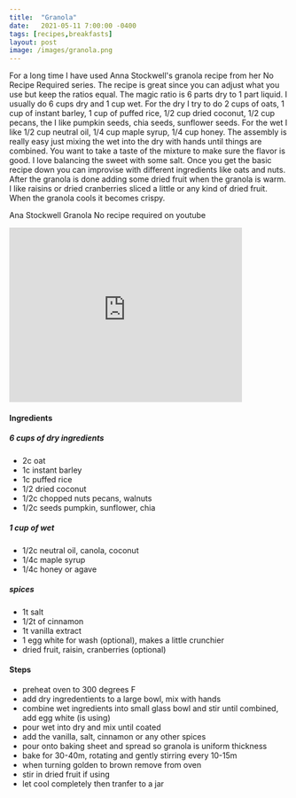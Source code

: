 ```yaml
---
title:  "Granola"
date:   2021-05-11 7:00:00 -0400
tags: [recipes,breakfasts]
layout: post
image: /images/granola.png
---
```


For a long time I have used Anna Stockwell's granola recipe from her No Recipe Required series. The recipe is great since you can adjust what you use but keep the ratios equal. The magic ratio is 6 parts dry to 1 part liquid.  I usually do 6 cups dry and 1 cup wet.  For the dry I try to do 2 cups of oats, 1 cup of instant barley, 1 cup of puffed rice, 1/2 cup dried coconut, 1/2 cup pecans, the I like pumpkin seeds, chia seeds, sunflower seeds.  For the wet I like 1/2 cup neutral oil, 1/4 cup maple syrup, 1/4 cup honey.  The assembly is really easy just mixing the wet into the dry with hands until things are combined.  You want to take a taste of the mixture to make sure the flavor is good. I love balancing the sweet with some salt. Once you get the basic recipe down you can improvise with different ingredients like oats and nuts.  After the granola is done adding some dried fruit when the granola is warm.  I like raisins or dried cranberries sliced a little or any kind of dried fruit.  When the granola cools it becomes crispy.

Ana Stockwell Granola No recipe required on youtube
<iframe width="420" height="315" src="https://www.youtube.com/embed/_p1x61hk7i4" frameborder="0" allowfullscreen></iframe>

#### Ingredients
##### 6 cups of dry ingredients
* 2c oat
* 1c instant barley
* 1c puffed rice
* 1/2 dried coconut
* 1/2c chopped nuts pecans, walnuts
* 1/2c seeds pumpkin, sunflower, chia
##### 1 cup of wet
* 1/2c neutral oil, canola, coconut
* 1/4c maple syrup
* 1/4c honey or agave
##### spices
* 1t salt
* 1/2t of cinnamon
* 1t vanilla extract
* 1 egg white for wash (optional), makes a little crunchier
* dried fruit, raisin, cranberries (optional)

#### Steps
* preheat oven to 300 degrees F
* add dry ingredentients to a large bowl, mix with hands
* combine wet ingredients into small glass bowl and stir until combined, add egg white (is using)
* pour wet into dry and mix until coated
* add the vanilla, salt, cinnamon or any other spices
* pour onto baking sheet and spread so granola is uniform thickness
* bake for 30-40m, rotating and gently stirring every 10-15m
* when turning golden to brown remove from oven
* stir in dried fruit if using
* let cool completely then tranfer to a jar
